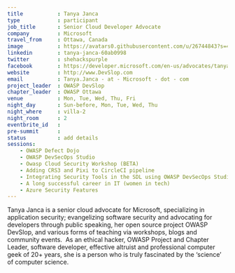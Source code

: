```yaml
---
title           : Tanya Janca
type            : participant
job_title       : Senior Cloud Developer Advocate
company         : Microsoft
travel_from     : Ottawa, Canada
image           : https://avatars0.githubusercontent.com/u/26744843?s=400&u=dbc5bb5fe5d719419efce1bb3e9870dd58a4c7ba&v=4
linkedin        : tanya-janca-60ab0998
twitter         : shehackspurple
facebook        : https://developer.microsoft.com/en-us/advocates/tanya-janca
website         : http://www.DevSlop.com
email           : Tanya.Janca - at - Microsoft - dot - com
project_leader  : OWASP DevSlop
chapter_leader  : OWASP Ottawa
venue           : Mon, Tue, Wed, Thu, Fri
night_day       : Sun-before, Mon, Tue, Wed, Thu
night_where     : villa-2
night_room      : 2
eventbrite_id   :
pre-summit      :
status          : add details
sessions:
    - OWASP Defect Dojo
    - OWASP DevSecOps Studio
    - Owasp Cloud Security Workshop (BETA)
    - Adding CRS3 and Pixi to CircleCI pipeline
    - Integrating Security Tools in the SDL using OWASP DevSecOps Studio
    - A long successful career in IT (women in tech)
    - Azure Security Features
---
```


Tanya Janca is a senior cloud advocate for Microsoft, specializing in application security; evangelizing software security and advocating for developers through public speaking, her open source project OWASP DevSlop, and various forms of teaching via workshops, blogs and community events.  As an ethical hacker, OWASP Project and Chapter Leader, software developer, effective altruist and professional computer geek of 20+ years, she is a person who is truly fascinated by the ‘science’ of computer science.  

